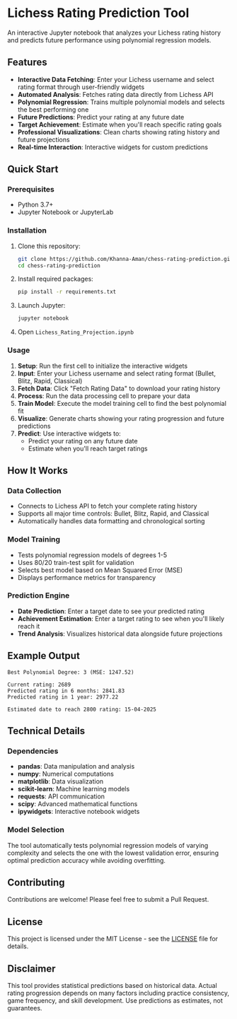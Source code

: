 # Lichess Rating Prediction Tool

An interactive Jupyter notebook that analyzes your Lichess rating history and predicts future performance using polynomial regression models.

## Features

- **Interactive Data Fetching**: Enter your Lichess username and select rating format through user-friendly widgets
- **Automated Analysis**: Fetches rating data directly from Lichess API
- **Polynomial Regression**: Trains multiple polynomial models and selects the best performing one
- **Future Predictions**: Predict your rating at any future date
- **Target Achievement**: Estimate when you'll reach specific rating goals
- **Professional Visualizations**: Clean charts showing rating history and future projections
- **Real-time Interaction**: Interactive widgets for custom predictions

## Quick Start

### Prerequisites
- Python 3.7+
- Jupyter Notebook or JupyterLab

### Installation

1. Clone this repository:
   ```bash
   git clone https://github.com/Khanna-Aman/chess-rating-prediction.git
   cd chess-rating-prediction
   ```

2. Install required packages:
   ```bash
   pip install -r requirements.txt
   ```

3. Launch Jupyter:
   ```bash
   jupyter notebook
   ```

4. Open `Lichess_Rating_Projection.ipynb`

### Usage

1. **Setup**: Run the first cell to initialize the interactive widgets
2. **Input**: Enter your Lichess username and select rating format (Bullet, Blitz, Rapid, Classical)
3. **Fetch Data**: Click "Fetch Rating Data" to download your rating history
4. **Process**: Run the data processing cell to prepare your data
5. **Train Model**: Execute the model training cell to find the best polynomial fit
6. **Visualize**: Generate charts showing your rating progression and future predictions
7. **Predict**: Use interactive widgets to:
   - Predict your rating on any future date
   - Estimate when you'll reach target ratings

## How It Works

### Data Collection
- Connects to Lichess API to fetch your complete rating history
- Supports all major time controls: Bullet, Blitz, Rapid, and Classical
- Automatically handles data formatting and chronological sorting

### Model Training
- Tests polynomial regression models of degrees 1-5
- Uses 80/20 train-test split for validation
- Selects best model based on Mean Squared Error (MSE)
- Displays performance metrics for transparency

### Prediction Engine
- **Date Prediction**: Enter a target date to see your predicted rating
- **Achievement Estimation**: Enter a target rating to see when you'll likely reach it
- **Trend Analysis**: Visualizes historical data alongside future projections

## Example Output

```
Best Polynomial Degree: 3 (MSE: 1247.52)

Current rating: 2689
Predicted rating in 6 months: 2841.83
Predicted rating in 1 year: 2977.22

Estimated date to reach 2800 rating: 15-04-2025
```

## Technical Details

### Dependencies
- **pandas**: Data manipulation and analysis
- **numpy**: Numerical computations
- **matplotlib**: Data visualization
- **scikit-learn**: Machine learning models
- **requests**: API communication
- **scipy**: Advanced mathematical functions
- **ipywidgets**: Interactive notebook widgets

### Model Selection
The tool automatically tests polynomial regression models of varying complexity and selects the one with the lowest validation error, ensuring optimal prediction accuracy while avoiding overfitting.

## Contributing

Contributions are welcome! Please feel free to submit a Pull Request.

## License

This project is licensed under the MIT License - see the [LICENSE](LICENSE) file for details.

## Disclaimer

This tool provides statistical predictions based on historical data. Actual rating progression depends on many factors including practice consistency, game frequency, and skill development. Use predictions as estimates, not guarantees.
